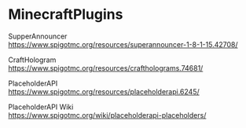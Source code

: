# MinecraftPlugins

SupperAnnouncer  
https://www.spigotmc.org/resources/superannouncer-1-8-1-15.42708/

CraftHologram  
https://www.spigotmc.org/resources/craftholograms.74681/

PlaceholderAPI  
https://www.spigotmc.org/resources/placeholderapi.6245/

PlaceholderAPI Wiki  
https://www.spigotmc.org/wiki/placeholderapi-placeholders/
